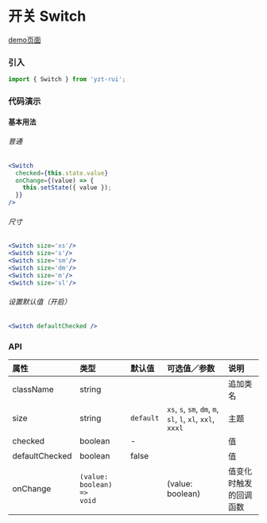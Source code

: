 # 开关 Switch

[demo页面](http://47.102.138.2/yui.mobile/#/switch)

### 引入

```js
import { Switch } from 'yzt-rui';
```

### 代码演示

#### 基本用法

###### 普通
```jsx
<Switch
  checked={this.state.value}
  onChange={(value) => {
    this.setState({ value });
  }}
/>
```

###### 尺寸
```jsx
<Switch size='xs'/>
<Switch size='s'/>
<Switch size='sm'/>
<Switch size='dm'/>
<Switch size='m'/>
<Switch size='sl'/>
```


###### 设置默认值（开启）
```jsx
<Switch defaultChecked />
```


### API

| 属性 | 类型 | 默认值 | 可选值／参数 | 说明 |
| :--- | :--- | :--- | :--- | :--- |
| className | string | | | 追加类名 |
| size | string | `default` | `xs`, `s`, `sm`, `dm`, `m`, `sl`, `l`, `xl`, `xxl`, `xxxl` | 主题 |
| checked | boolean | - | | 值 |
| defaultChecked | boolean | false | | 值 |
| onChange | <code>(value: boolean) => void</code> | | \(value: boolean\) | 值变化时触发的回调函数 |




